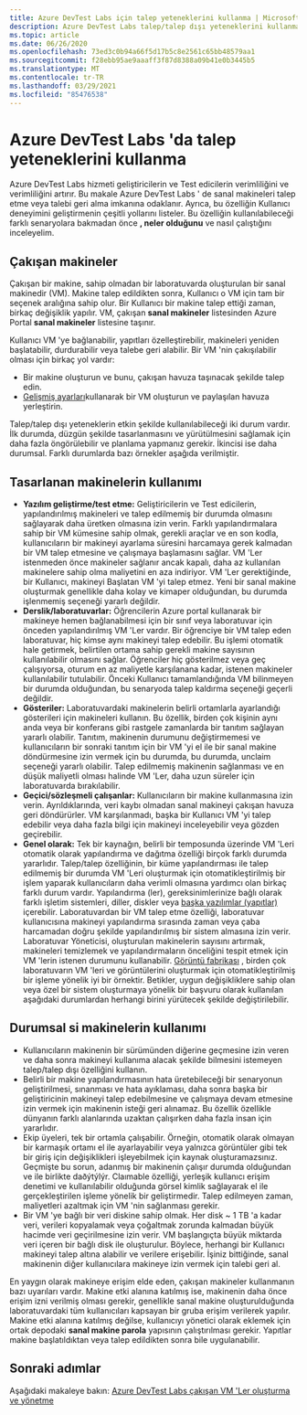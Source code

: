 ```yaml
---
title: Azure DevTest Labs için talep yeteneklerini kullanma | Microsoft Docs
description: Azure DevTest Labs talep/talep dışı yeteneklerini kullanmaya yönelik farklı senaryolar hakkında bilgi edinin
ms.topic: article
ms.date: 06/26/2020
ms.openlocfilehash: 73ed3c0b94a66f5d17b5c8e2561c65bb48579aa1
ms.sourcegitcommit: f28ebb95ae9aaaff3f87d8388a09b41e0b3445b5
ms.translationtype: MT
ms.contentlocale: tr-TR
ms.lasthandoff: 03/29/2021
ms.locfileid: "85476538"
---
```

# <a name="use-claim-capabilities-in-azure-devtest-labs"></a>Azure DevTest Labs 'da talep yeteneklerini kullanma
Azure DevTest Labs hizmeti geliştiricilerin ve Test edicilerin verimliliğini ve verimliliğini artırır. Bu makale Azure DevTest Labs ' de sanal makineleri talep etme veya talebi geri alma imkanına odaklanır. Ayrıca, bu özelliğin Kullanıcı deneyimini geliştirmenin çeşitli yollarını listeler. Bu özelliğin kullanılabileceği farklı senaryolara bakmadan önce **, neler olduğunu** ve nasıl çalıştığını inceleyelim.

## <a name="claimable-machines"></a>Çakışan makineler
Çakışan bir makine, sahip olmadan bir laboratuvarda oluşturulan bir sanal makinedir (VM). Makine talep edildikten sonra, Kullanıcı o VM için tam bir seçenek aralığına sahip olur. Bir Kullanıcı bir makine talep ettiği zaman, birkaç değişiklik yapılır. VM, çakışan **sanal makineler** listesinden Azure Portal **sanal makineler** listesine taşınır. 

Kullanıcı VM 'ye bağlanabilir, yapıtları özelleştirebilir, makineleri yeniden başlatabilir, durdurabilir veya talebe geri alabilir. Bir VM 'nin çakışılabilir olması için birkaç yol vardır:

- Bir makine oluşturun ve bunu, çakışan havuza taşınacak şekilde talep edin. 
- [Gelişmiş ayarları](https://azure.microsoft.com/updates/azure-devtest-labs-claim-lab-vms-from-a-shared-pool/)kullanarak bir VM oluşturun ve paylaşılan havuza yerleştirin.

Talep/talep dışı yeteneklerin etkin şekilde kullanılabileceği iki durum vardır. İlk durumda, düzgün şekilde tasarlanmasını ve yürütülmesini sağlamak için daha fazla öngörülebilir ve planlama yapmanız gerekir. İkincisi ise daha durumsal. Farklı durumlarda bazı örnekler aşağıda verilmiştir.

## <a name="designed-use-of-claimable-machines"></a>Tasarlanan makinelerin kullanımı

- **Yazılım geliştirme/test etme:** Geliştiricilerin ve Test edicilerin, yapılandırılmış makineleri ve talep edilmemiş bir durumda olmasını sağlayarak daha üretken olmasına izin verin. Farklı yapılandırmalara sahip bir VM kümesine sahip olmak, gerekli araçlar ve en son kodla, kullanıcıların bir makineyi ayarlama süresini harcamaya gerek kalmadan bir VM talep etmesine ve çalışmaya başlamasını sağlar. VM 'Ler istenmeden önce makineler sağlanır ancak kapalı, daha az kullanılan makinelere sahip olma maliyetini en aza indiriyor. VM 'Ler gerektiğinde, bir Kullanıcı, makineyi Başlatan VM 'yi talep etmez. Yeni bir sanal makine oluşturmak genellikle daha kolay ve kimaper olduğundan, bu durumda işlenmemiş seçeneği yararlı değildir.
- **Derslik/laboratuvarlar:** Öğrencilerin Azure portal kullanarak bir makineye hemen bağlanabilmesi için bir sınıf veya laboratuvar için önceden yapılandırılmış VM 'Ler vardır.  Bir öğrenciye bir VM talep eden laboratuvar, hiç kimse aynı makineyi talep edebilir. Bu işlemi otomatik hale getirmek, belirtilen ortama sahip gerekli makine sayısının kullanılabilir olmasını sağlar. Öğrenciler hiç gösterilmez veya geç çalışıyorsa, oturum en az maliyetle karşılanana kadar, istenen makineler kullanılabilir tutulabilir. Önceki Kullanıcı tamamlandığında VM bilinmeyen bir durumda olduğundan, bu senaryoda talep kaldırma seçeneği geçerli değildir.
- **Gösteriler:** Laboratuvardaki makinelerin belirli ortamlarla ayarlandığı gösterileri için makineleri kullanın. Bu özellik, birden çok kişinin aynı anda veya bir konferans gibi rastgele zamanlarda bir tanıtım sağlayan yararlı olabilir. Tanıtım, makinenin durumunu değiştirmemesi ve kullanıcıların bir sonraki tanıtım için bir VM 'yi el ile bir sanal makine döndürmesine izin vermek için bu durumda, bu durumda, unclaim seçeneği yararlı olabilir. Talep edilmemiş makinenin sağlanması ve en düşük maliyetli olması halinde VM 'Ler, daha uzun süreler için laboratuvarda bırakılabilir.
- **Geçici/sözleşmeli çalışanlar:** Kullanıcıların bir makine kullanmasına izin verin. Ayrıldıklarında, veri kaybı olmadan sanal makineyi çakışan havuza geri döndürürler. VM karşılanmadı, başka bir Kullanıcı VM 'yi talep edebilir veya daha fazla bilgi için makineyi inceleyebilir veya gözden geçirebilir.
- **Genel olarak:** Tek bir kaynağın, belirli bir temposunda üzerinde VM 'Leri otomatik olarak yapılandırma ve dağıtma özelliği birçok farklı durumda yararlıdır. Talep/talep özelliğinin, bir küme yapılandırması ile talep edilmemiş bir durumda VM 'Leri oluşturmak için otomatikleştirilmiş bir işlem yaparak kullanıcıların daha verimli olmasına yardımcı olan birkaç farklı durum vardır. Yapılandırma (ler), gereksinimlerinize bağlı olarak farklı işletim sistemleri, diller, diskler veya [başka yazılımlar (yapıtlar)](devtest-lab-artifact-author.md) içerebilir. Laboratuvardan bir VM talep etme özelliği, laboratuvar kullanıcısına makineyi yapılandırma sırasında zaman veya çaba harcamadan doğru şekilde yapılandırılmış bir sistem almasına izin verir. Laboratuvar Yöneticisi, oluşturulan makinelerin sayısını artırmak, makineleri temizlemek ve yapılandırmaların önceliğini tespit etmek için VM 'lerin istenen durumunu kullanabilir. [Görüntü fabrikası](image-factory-create.md) , birden çok laboratuvarın VM 'leri ve görüntülerini oluşturmak için otomatikleştirilmiş bir işleme yönelik iyi bir örnektir. Betikler, uygun değişikliklere sahip olan veya özel bir sistem oluşturmaya yönelik bir başvuru olarak kullanılan aşağıdaki durumlardan herhangi birini yürütecek şekilde değiştirilebilir.

## <a name="situational-use-of-claimable-machines"></a>Durumsal si makinelerin kullanımı

- Kullanıcıların makinenin bir sürümünden diğerine geçmesine izin veren ve daha sonra makineyi kullanıma alacak şekilde bilmesini istemeyen talep/talep dışı özelliğini kullanın.
- Belirli bir makine yapılandırmasının hata üretebileceği bir senaryonun geliştirilmesi, sınanması ve hata ayıklaması, daha sonra başka bir geliştiricinin makineyi talep edebilmesine ve çalışmaya devam etmesine izin vermek için makinenin isteği geri alınamaz. Bu özellik özellikle dünyanın farklı alanlarında uzaktan çalışırken daha fazla insan için yararlıdır. 
- Ekip üyeleri, tek bir ortamla çalışabilir. Örneğin, otomatik olarak olmayan bir karmaşık ortamı el ile ayarlayabilir veya yalnızca görüntüler gibi tek bir giriş için değişiklikleri işleyebilmek için kaynak oluşturamazsınız. Geçmişte bu sorun, adanmış bir makinenin çalışır durumda olduğundan ve ile birlikte daðýtýlýr. Claımable özelliği, yerleşik kullanıcı erişim denetimi ve kullanılabilir olduğunda görsel kimlik sağlayarak el ile gerçekleştirilen işleme yönelik bir geliştirmedir. Talep edilmeyen zaman, maliyetleri azaltmak için VM 'nin sağlanması gerekir.
- Bir VM 'ye bağlı bir veri diskine sahip olmak. Her disk ~ 1 TB 'a kadar veri, verileri kopyalamak veya çoğaltmak zorunda kalmadan büyük hacimde veri geçirilmesine izin verir. VM başlangıçta büyük miktarda veri içeren bir bağlı disk ile oluşturulur.  Böylece, herhangi bir Kullanıcı makineyi talep altına alabilir ve verilere erişebilir. İşiniz bittiğinde, sanal makinenin diğer kullanıcılara makineye izin vermek için talebi geri al.

En yaygın olarak makineye erişim elde eden, çakışan makineler kullanmanın bazı uyarıları vardır. Makine etki alanına katılmış ise, makinenin daha önce erişim izni verilmiş olması gerekir, genellikle sanal makine oluşturulduğunda laboratuvardaki tüm kullanıcıları kapsayan bir gruba erişim verilerek yapılır. Makine etki alanına katılmış değilse, kullanıcıyı yönetici olarak eklemek için ortak depodaki **sanal makine parola** yapısının çalıştırılması gerekir.  Yapıtlar makine başlatıldıktan veya talep edildikten sonra bile uygulanabilir.

## <a name="next-steps"></a>Sonraki adımlar
Aşağıdaki makaleye bakın: [Azure DevTest Labs çakışan VM 'Ler oluşturma ve yönetme](devtest-lab-add-claimable-vm.md)
